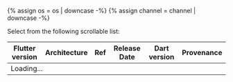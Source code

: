{% assign os = os | downcase -%}
{% assign channel = channel | downcase -%}

Select from the following scrollable list:

<div class="scrollable-table table-wrapper">
  <table id="downloads-{{os}}-{{channel}}" class="table table-striped">
  <thead><tr><th>Flutter version</th><th>Architecture</th><th>Ref</th><th class="date">Release Date</th><th>Dart version</th><th>Provenance</th></tr></thead>
  <tbody><tr class="loading"><td colspan="6">Loading...</td></tr></tbody>
  </table>
</div>
